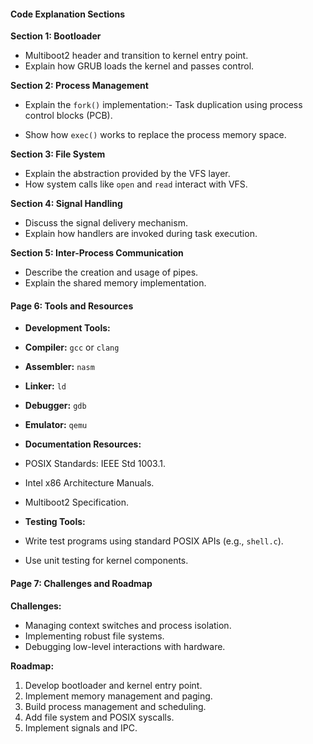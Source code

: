 
#### **Code Explanation Sections**
**Section 1: Bootloader**
- Multiboot2 header and transition to kernel entry point.
- Explain how GRUB loads the kernel and passes control.

**Section 2: Process Management**
- Explain the `fork()` implementation:- Task duplication using process control blocks (PCB).


- Show how `exec()` works to replace the process memory space.

**Section 3: File System**
- Explain the abstraction provided by the VFS layer.
- How system calls like `open` and `read` interact with VFS.

**Section 4: Signal Handling**
- Discuss the signal delivery mechanism.
- Explain how handlers are invoked during task execution.

**Section 5: Inter-Process Communication**
- Describe the creation and usage of pipes.
- Explain the shared memory implementation.


#### **Page 6: Tools and Resources**
- **Development Tools:**
- **Compiler:** `gcc` or `clang`
- **Assembler:** `nasm`
- **Linker:** `ld`
- **Debugger:** `gdb`
- **Emulator:** `qemu`


- **Documentation Resources:**
- POSIX Standards: IEEE Std 1003.1.
- Intel x86 Architecture Manuals.
- Multiboot2 Specification.


- **Testing Tools:**
- Write test programs using standard POSIX APIs (e.g., `shell.c`).
- Use unit testing for kernel components.




#### **Page 7: Challenges and Roadmap**
**Challenges:**
- Managing context switches and process isolation.
- Implementing robust file systems.
- Debugging low-level interactions with hardware.

**Roadmap:**
1. Develop bootloader and kernel entry point.
2. Implement memory management and paging.
3. Build process management and scheduling.
4. Add file system and POSIX syscalls.
5. Implement signals and IPC.
